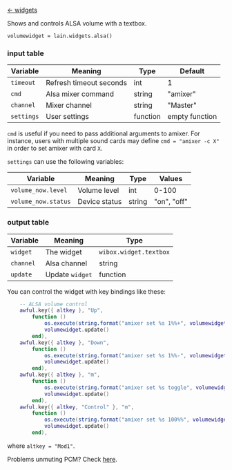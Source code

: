 [<- widgets](https://github.com/copycat-killer/lain/wiki/Widgets)

Shows and controls ALSA volume with a textbox.

	volumewidget = lain.widgets.alsa()

### input table

Variable | Meaning | Type | Default
--- | --- | --- | ---
`timeout` | Refresh timeout seconds | int | 1
`cmd` | Alsa mixer command | string | "amixer"
`channel` | Mixer channel | string | "Master" 
`settings` | User settings | function | empty function

`cmd` is useful if you need to pass additional arguments to amixer. For instance, users with multiple sound cards may define `cmd = "amixer -c X"` in order to set amixer with card `X`.

`settings` can use the following variables:

Variable | Meaning | Type | Values
--- | --- | --- | ---
`volume_now.level` | Volume level | int | 0-100
`volume_now.status` | Device status | string | "on", "off"

### output table

Variable | Meaning | Type
--- | --- | --- 
`widget` | The widget | `wibox.widget.textbox`
`channel` | Alsa channel | string
`update` | Update `widget` | function

You can control the widget with key bindings like these:

```lua
    -- ALSA volume control
    awful.key({ altkey }, "Up",
        function ()
            os.execute(string.format("amixer set %s 1%%+", volumewidget.channel))
            volumewidget.update()
        end),
    awful.key({ altkey }, "Down",
        function ()
            os.execute(string.format("amixer set %s 1%%-", volumewidget.channel))
            volumewidget.update()
        end),
    awful.key({ altkey }, "m",
        function ()
            os.execute(string.format("amixer set %s toggle", volumewidget.channel))
            volumewidget.update()
        end),
    awful.key({ altkey, "Control" }, "m",
        function ()
            os.execute(string.format("amixer set %s 100%%", volumewidget.channel))
            volumewidget.update()
        end),
```

where `altkey = "Mod1"`.

Problems unmuting PCM? Check [here](https://github.com/copycat-killer/awesome-copycats/issues/95).